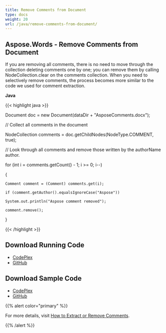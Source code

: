 ```yaml
---
title: Remove Comments from Document
type: docs
weight: 20
url: /java/remove-comments-from-document/
---
```


## **Aspose.Words - Remove Comments from Document**
If you are removing all comments, there is no need to move through the collection deleting comments one by one; you can remove them by calling NodeCollection.clear on the comments collection.
When you need to selectively remove comments, the process becomes more similar to the code we used for comment extraction.

**Java**

{{< highlight java >}}

 Document doc = new Document(dataDir + "AsposeComments.docx");

// Collect all comments in the document

NodeCollection comments = doc.getChildNodes(NodeType.COMMENT, true);

// Look through all comments and remove those written by the authorName author.

for (int i = comments.getCount() - 1; i >= 0; i--)

{

    Comment comment = (Comment) comments.get(i);

    if (comment.getAuthor().equalsIgnoreCase("Aspose"))

	System.out.println("Aspose comment removed");

	comment.remove();

}

{{< /highlight >}}
## **Download Running Code**
- [CodePlex](https://asposewordsjavaapachepoi.codeplex.com/releases/view/618321)
- [GitHub](https://github.com/aspose-words/Aspose.Words-for-Java/releases/tag/Aspose.Words_Java_for_Apache_POI_WP-v1.0.0)
## **Download Sample Code**
- [CodePlex](https://asposewordsjavaapachepoi.codeplex.com/SourceControl/latest#src/main/java/com/aspose/words/examples/asposefeatures/workingwithtext/removecomments/AsposeRemoveComments.java)
- [GitHub](https://github.com/aspose-words/Aspose.Words-for-Java/blob/master/Plugins/Aspose_Words_for_Apache_POI/src/main/java/com/aspose/words/examples/asposefeatures/workingwithtext/removecomments/AsposeRemoveComments.java)

{{% alert color="primary" %}} 

For more details, visit [How to Extract or Remove Comments](/words/java/working-with-comments/#workingwithcomments-howtoextractorremovecomments).

{{% /alert %}}
